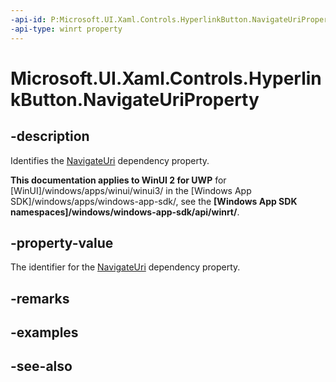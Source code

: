 ```yaml
---
-api-id: P:Microsoft.UI.Xaml.Controls.HyperlinkButton.NavigateUriProperty
-api-type: winrt property
---
```


<!-- Property syntax
public Windows.UI.Xaml.DependencyProperty NavigateUriProperty { get; }
-->

# Microsoft.UI.Xaml.Controls.HyperlinkButton.NavigateUriProperty

## -description
Identifies the [NavigateUri](hyperlinkbutton_navigateuri.md) dependency property.

**This documentation applies to WinUI 2 for UWP** for [WinUI]/windows/apps/winui/winui3/ in the [Windows App SDK]/windows/apps/windows-app-sdk/, see the **[Windows App SDK namespaces]/windows/windows-app-sdk/api/winrt/**.

## -property-value
The identifier for the [NavigateUri](hyperlinkbutton_navigateuri.md) dependency property.

## -remarks

## -examples

## -see-also
